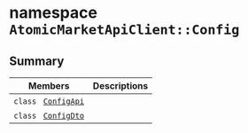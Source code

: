 # namespace `AtomicMarketApiClient::Config` 

## Summary

 Members                                | Descriptions                                
----------------------------------------|---------------------------------------------
`class ` [`ConfigApi`](AtomicMarketApiClient--Config--ConfigApi.md) | 
`class ` [`ConfigDto`](AtomicMarketApiClient--Config--ConfigDto.md) | 

